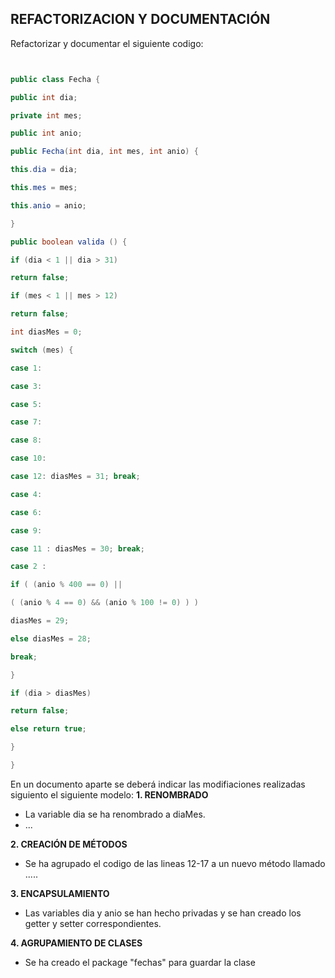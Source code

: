 ## REFACTORIZACION Y DOCUMENTACIÓN
Refactorizar y documentar el siguiente codigo:

```java


public class Fecha {

public int dia;

private int mes;

public int anio;

public Fecha(int dia, int mes, int anio) {

this.dia = dia;

this.mes = mes;

this.anio = anio;

}

public boolean valida () {

if (dia < 1 || dia > 31)

return false;

if (mes < 1 || mes > 12)

return false;

int diasMes = 0;

switch (mes) {

case 1:

case 3:

case 5:

case 7:

case 8:

case 10:

case 12: diasMes = 31; break;

case 4:

case 6:

case 9:

case 11 : diasMes = 30; break;

case 2 : 

if ( (anio % 400 == 0) ||

( (anio % 4 == 0) && (anio % 100 != 0) ) )

diasMes = 29;

else diasMes = 28;

break;

}

if (dia > diasMes)

return false;

else return true;

}

}
``` 

En un documento aparte se deberá indicar las modifiaciones realizadas siguiento el siguiente modelo:
**1. RENOMBRADO**
- La variable dia se ha renombrado a diaMes.
- ...

**2. CREACIÓN DE MÉTODOS**
- Se ha agrupado el codigo de las lineas 12-17 a un nuevo método llamado .....

**3. ENCAPSULAMIENTO**
- Las variables dia y anio se han hecho privadas y se han creado los getter y setter correspondientes.

**4. AGRUPAMIENTO DE CLASES**
- Se ha creado el package "fechas" para guardar la clase

